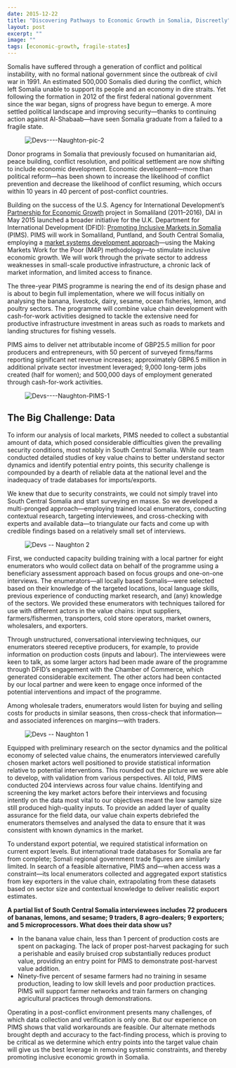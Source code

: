 ```yaml
---
date: 2015-12-22
title: "Discovering Pathways to Economic Growth in Somalia, Discreetly"
layout: post
excerpt: ""
image: ""
tags: [economic-growth, fragile-states]
---
```

<p>Somalis have suffered through a generation of conflict and political instability, with no formal national government since the outbreak of civil war in 1991. An estimated 500,000 Somalis died during the conflict, which left Somalia unable to support its people and an economy in dire straits. Yet following the formation in 2012 of the first federal national government since the war began, signs of progress have begun to emerge. A more settled political landscape and improving security—thanks to continuing action against Al-Shabaab—have seen Somalia graduate from a failed to a fragile state.</p><figure class="kg-card kg-image-card"><img src="https://pubs.ghost.io/uploads/Devs----Naughton-pic-2.jpg" class="kg-image" alt="Devs----Naughton-pic-2" loading="lazy"></figure><p>Donor programs in Somalia that previously focused on humanitarian aid, peace building, conflict resolution, and political settlement are now shifting to include economic development. Economic development—more than political reform—has been shown to increase the likelihood of conflict prevention and decrease the likelihood of conflict resuming, which occurs within 10 years in 40 percent of post-conflict countries.</p><p>Building on the success of the U.S. Agency for International Development’s <a href="http://dai.com/our-work/projects/somalia%E2%80%94partnership-economic-growth">Partnership for Economic Growth</a> project in Somaliland (2011–2016), DAI in May 2015 launched a broader initiative for the U.K. Department for International Development (DFID): <a href="http://dai.com/our-work/projects/somalia%E2%80%94promoting-inclusive-markets-somalia">Promoting Inclusive Markets in Somalia</a> (PIMS). PIMS will work in Somaliland, Puntland, and South Central Somalia, employing a <a href="http://dai-global-developments.com/articles/market-systems-development-a-primer-on-pro-poor-programming/">market systems development approach</a>—using the Making Markets Work for the Poor (M4P) methodology—to stimulate inclusive economic growth. We will work through the private sector to address weaknesses in small-scale productive infrastructure, a chronic lack of market information, and limited access to finance.</p><p>The three-year PIMS programme is nearing the end of its design phase and is about to begin full implementation, where we will focus initially on analysing the banana, livestock, dairy, sesame, ocean fisheries, lemon, and poultry sectors. The programme will combine value chain development with cash-for-work activities designed to tackle the extensive need for productive infrastructure investment in areas such as roads to markets and landing structures for fishing vessels.</p><p>PIMS aims to deliver net attributable income of GBP25.5 million for poor producers and entrepreneurs, with 50 percent of surveyed firms/farms reporting significant net revenue increases; approximately GBP6.5 million in additional private sector investment leveraged; 9,000 long-term jobs created (half for women); and 500,000 days of employment generated through cash-for-work activities.</p><figure class="kg-card kg-image-card"><img src="https://pubs.ghost.io/uploads/Devs----Naughton-PIMS-1.jpg" class="kg-image" alt="Devs----Naughton-PIMS-1" loading="lazy"></figure><h2 id="the-big-challenge-data">The Big Challenge: Data</h2><p>To inform our analysis of local markets, PIMS needed to collect a substantial amount of data, which posed considerable difficulties given the prevailing security conditions, most notably in South Central Somalia. While our team conducted detailed studies of key value chains to better understand sector dynamics and identify potential entry points, this security challenge is compounded by a dearth of reliable data at the national level and the inadequacy of trade databases for imports/exports.</p><p>We knew that due to security constraints, we could not simply travel into South Central Somalia and start surveying en masse. So we developed a multi-pronged approach—employing trained local enumerators, conducting contextual research, targeting interviewees, and cross-checking with experts and available data—to triangulate our facts and come up with credible findings based on a relatively small set of interviews.</p><figure class="kg-card kg-image-card"><img src="https://pubs.ghost.io/uploads/Devs%20--%20Naughton%202.jpg" class="kg-image" alt="Devs -- Naughton 2" loading="lazy"></figure><p>First, we conducted capacity building training with a local partner for eight enumerators who would collect data on behalf of the programme using a beneficiary assessment approach based on focus groups and one-on-one interviews. The enumerators—all locally based Somalis—were selected based on their knowledge of the targeted locations, local language skills, previous experience of conducting market research, and (any) knowledge of the sectors. We provided these enumerators with techniques tailored for use with different actors in the value chains: input suppliers, farmers/fishermen, transporters, cold store operators, market owners, wholesalers, and exporters.</p><p>Through unstructured, conversational interviewing techniques, our enumerators steered receptive producers, for example, to provide information on production costs (inputs and labour). The interviewees were keen to talk, as some larger actors had been made aware of the programme through DFID’s engagement with the Chamber of Commerce, which generated considerable excitement. The other actors had been contacted by our local partner and were keen to engage once informed of the potential interventions and impact of the programme.</p><p>Among wholesale traders, enumerators would listen for buying and selling costs for products in similar seasons, then cross-check that information—and associated inferences on margins—with traders.</p><figure class="kg-card kg-image-card"><img src="https://pubs.ghost.io/uploads/Devs%20--%20Naughton%201.jpg" class="kg-image" alt="Devs -- Naughton 1" loading="lazy"></figure><p>Equipped with preliminary research on the sector dynamics and the political economy of selected value chains, the enumerators interviewed carefully chosen market actors well positioned to provide statistical information relative to potential interventions. This rounded out the picture we were able to develop, with validation from various perspectives. All told, PIMS conducted 204 interviews across four value chains. Identifying and screening the key market actors before their interviews and focusing intently on the data most vital to our objectives meant the low sample size still produced high-quality inputs. To provide an added layer of quality assurance for the field data, our value chain experts debriefed the enumerators themselves and analysed the data to ensure that it was consistent with known dynamics in the market.</p><p>To understand export potential, we required statistical information on current export levels. But international trade databases for Somalia are far from complete; Somali regional government trade figures are similarly limited. In search of a feasible alternative, PIMS and—when access was a constraint—its local enumerators collected and aggregated export statistics from key exporters in the value chain, extrapolating from these datasets based on sector size and contextual knowledge to deliver realistic export estimates.</p><p><strong>A partial list of South Central Somalia interviewees includes 72 producers of bananas, lemons, and sesame; 9 traders, 8 agro-dealers; 9 exporters; and 5 microprocessors. What does their data show us?</strong></p><ul><li>In the banana value chain, less than 1 percent of production costs are spent on packaging. The lack of proper post-harvest packaging for such a perishable and easily bruised crop substantially reduces product value, providing an entry point for PIMS to demonstrate post-harvest value addition.</li><li>Ninety-five percent of sesame farmers had no training in sesame production, leading to low skill levels and poor production practices. PIMS will support farmer networks and train farmers on changing agricultural practices through demonstrations.</li></ul><p>Operating in a post-conflict environment presents many challenges, of which data collection and verification is only one. But our experience on PIMS shows that valid workarounds are feasible. Our alternate methods brought depth and accuracy to the fact-finding process, which is proving to be critical as we determine which entry points into the target value chain will give us the best leverage in removing systemic constraints, and thereby promoting inclusive economic growth in Somalia.</p>
  